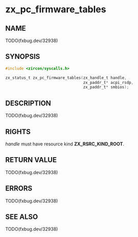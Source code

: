# zx_pc_firmware_tables

## NAME

<!-- Contents of this heading updated by update-docs-from-fidl, do not edit. -->

TODO(fxbug.dev/32938)

## SYNOPSIS

<!-- Contents of this heading updated by update-docs-from-fidl, do not edit. -->

```c
#include <zircon/syscalls.h>

zx_status_t zx_pc_firmware_tables(zx_handle_t handle,
                                  zx_paddr_t* acpi_rsdp,
                                  zx_paddr_t* smbios);
```

## DESCRIPTION

TODO(fxbug.dev/32938)

## RIGHTS

<!-- Contents of this heading updated by update-docs-from-fidl, do not edit. -->

*handle* must have resource kind **ZX_RSRC_KIND_ROOT**.

## RETURN VALUE

TODO(fxbug.dev/32938)

## ERRORS

TODO(fxbug.dev/32938)

## SEE ALSO


TODO(fxbug.dev/32938)
